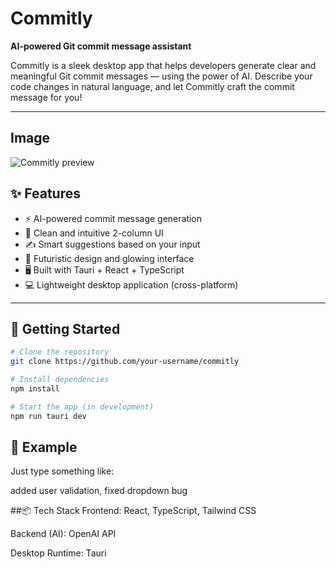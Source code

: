 #  Commitly

**AI-powered Git commit message assistant**

Commitly is a sleek desktop app that helps developers generate clear and meaningful Git commit messages — using the power of AI. Describe your code changes in natural language, and let Commitly craft the commit message for you!

---
## Image
![Commitly preview](public/commitly-preview.png)

## ✨ Features

- ⚡ AI-powered commit message generation
- 🧠 Clean and intuitive 2-column UI
- ✍️ Smart suggestions based on your input
- 🎨 Futuristic design and glowing interface
- 🖥️ Built with Tauri + React + TypeScript
- 💻 Lightweight desktop application (cross-platform)

---

## 🚀 Getting Started

```bash
# Clone the repository
git clone https://github.com/your-username/commitly

# Install dependencies
npm install

# Start the app (in development)
npm run tauri dev

````
## 🧠 Example
Just type something like:

added user validation, fixed dropdown bug


##📦 Tech Stack
Frontend: React, TypeScript, Tailwind CSS

Backend (AI): OpenAI API

Desktop Runtime: Tauri
